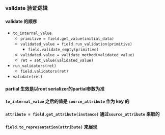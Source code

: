 ### validate 验证逻辑

#### validate 的顺序
- `to_internal_value`
    - `primitive = field.get_value(initial_data)`
    - `validated_value = field.run_validation(primitive)`
        - `field.validate_empty(primitive)`
    - `validated_value = validate_method(validated_value)`
    - `ret = set_value(validated_value)  `
- `run_validators(ret)`
    - `field.validators(ret)`
- `validate(ret)`

#### partial 生效是以root serializer的partial参数为准


#### `to_internal_value` 之后的值是 `source_attribute` 作为 key 的

#### `attribute = field.get_attribute(instance)` 通过`source_attribute` 来取的

#### `field.to_representation(attribute)` 来展现
